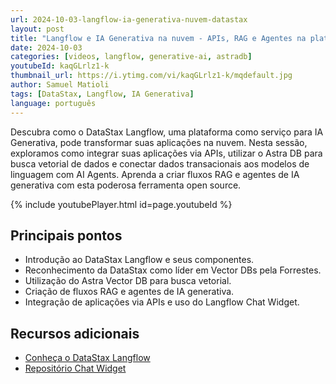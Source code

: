 ```yaml
---
url: 2024-10-03-langflow-ia-generativa-nuvem-datastax
layout: post
title: "Langflow e IA Generativa na nuvem - APIs, RAG e Agentes na plataforma da DataStax"
date: 2024-10-03
categories: [videos, langflow, generative-ai, astradb]
youtubeId: kaqGLrlz1-k
thumbnail_url: https://i.ytimg.com/vi/kaqGLrlz1-k/mqdefault.jpg
author: Samuel Matioli
tags: [DataStax, Langflow, IA Generativa]
language: português
---
```


Descubra como o DataStax Langflow, uma plataforma como serviço para IA Generativa, pode transformar suas aplicações na nuvem. Nesta sessão, exploramos como integrar suas aplicações via APIs, utilizar o Astra DB para busca vetorial de dados e conectar dados transacionais aos modelos de linguagem com AI Agents. Aprenda a criar fluxos RAG e agentes de IA generativa com esta poderosa ferramenta open source.

{% include youtubePlayer.html id=page.youtubeId  %}

## Principais pontos

- Introdução ao DataStax Langflow e seus componentes.
- Reconhecimento da DataStax como líder em Vector DBs pela Forrestes.
- Utilização do Astra Vector DB para busca vetorial.
- Criação de fluxos RAG e agentes de IA generativa.
- Integração de aplicações via APIs e uso do Langflow Chat Widget.

## Recursos adicionais

- [Conheça o DataStax Langflow](https://bit.ly/ds-langflow)
- [Repositório Chat Widget](https://github.com/smatiolids/langflow-nextjs-chat-widget)